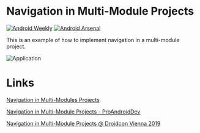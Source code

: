 # Navigation in Multi-Module Projects
[![Android Weekly]( https://img.shields.io/badge/Android%20Weekly-%23348-blue.svg )]( http://androidweekly.net/issues/issue-348)
[![Android Arsenal](https://img.shields.io/badge/Android%20Arsenal-Modular%20navigation-brightgreen.svg?style=flat)](https://android-arsenal.com/details/3/7739)

This is an example of how to implement navigation in a multi-module project.

![Application](https://cdn-images-1.medium.com/max/1600/1*sQPQIhakVlhq--AvqnUeNg.gif)

# Links
[Navigation in Multi-Modules Projects](https://vponomarenko.me/article/2019/04/30/navigation-in-multi-modules-projects.html)

[Navigation in Multi-Module Projects - ProAndroidDev](https://medium.com/p/navigation-in-multi-module-projects-9a5c53ad219)

[Navigation in Multi-Module Projects @ Droidcon Vienna 2019](https://vponomarenko.me/speaking/2019/09/19/presentation-navigation-in-multi-modular-projects.html)
